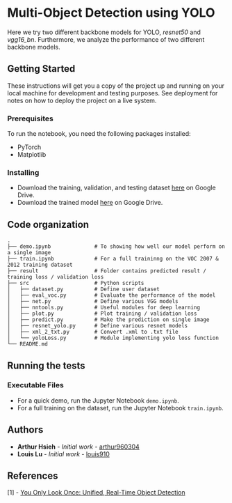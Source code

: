 #  Multi-Object Detection using YOLO
Here we try two different backbone models for YOLO, *resnet50* and *vgg16_bn*. Furthermore, we analyze the performance of two different backbone models.

## Getting Started

These instructions will get you a copy of the project up and running on your local machine for development and testing purposes. See deployment for notes on how to deploy the project on a live system.

### Prerequisites

To run the notebook, you need the following packages installed:

* PyTorch
* Matplotlib

### Installing

* Download the training, validation, and testing dataset [here](https://drive.google.com/drive/folders/1jLSm7vNvcXMfPVHEtjNCFNrsXIIy9_s5?usp=sharing) on Google Drive.
* Download the trained model [here](https://drive.google.com/drive/folders/1oUUUSJq1h5hZItsM-euEJjwOLvCKaQck?usp=sharing) on Google Drive.

## Code organization

    .
    ├── demo.ipynb              # To showing how well our model perform on a single image
    ├── train.ipynb             # For a full traininng on the VOC 2007 & 2012 training dataset
    ├── result                  # Folder contains predicted result / training loss / validation loss 
    ├── src                     # Python scripts
    │   ├── dataset.py          # Define user dataset
    │   ├── eval_voc.py         # Evaluate the performance of the model
    │   ├── net.py              # Define various VGG models
    │   ├── nntools.py          # Useful modules for deep learning
    │   ├── plot.py             # Plot training / validation loss
    │   ├── predict.py          # Make the prediction on single image
    │   ├── resnet_yolo.py      # Define various resnet models
    │   ├── xml_2_txt.py        # Convert .xml to .txt file
    │   └── yoloLoss.py         # Module implementing yolo loss function 
    └── README.md

## Running the tests

### Executable Files

* For a quick demo, run the Jupyter Notebook `demo.ipynb`.
* For a full training on the dataset, run the Jupyter Notebook `train.ipynb`.

## Authors

* **Arthur Hsieh** - *Initial work* - [arthur960304](https://github.com/arthur960304)
* **Louis Lu** - *Initial work* - [louis910](https://github.com/louis910)

## References
[1] - [You Only Look Once: Unified, Real-Time Object Detection](https://arxiv.org/pdf/1506.02640.pdf)
